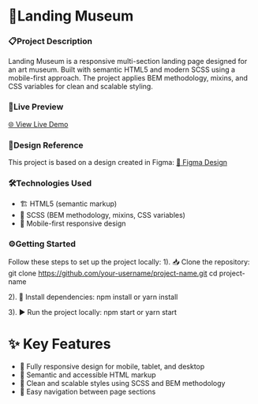 # **🎨Landing Museum**

### 📋**Project Description**
Landing Museum is a responsive multi-section landing page designed for an art museum. Built with semantic HTML5 and modern SCSS using a mobile-first approach. The project applies BEM methodology, mixins, and CSS variables for clean and scalable styling.

### 🚀**Live Preview**
[🌐 View Live Demo](https://MariiaKapustkina.github.io/museum_landing/)

### 🎨**Design Reference**
This project is based on a design created in Figma:
[🎨 Figma Design](https://www.figma.com/design/lSR1m42L9YwzQwzzxKwHpw/THE-MET?node-id=8590-29&p=f&t=55nQislslpyD0lMC-0)

### 🛠️**Technologies Used**
- 🏗️ HTML5 (semantic markup)  
- 🎨 SCSS (BEM methodology, mixins, CSS variables)  
- 📱 Mobile-first responsive design 

### ⚙️**Getting Started**
Follow these steps to set up the project locally:
1). 📥 Clone the repository:
git clone https://github.com/your-username/project-name.git
cd project-name

2). 📂 Install dependencies:
npm install
or
yarn install

3). ▶️ Run the project locally:
npm start 
or 
yarn start

# **✨ Key Features**
- 📱 Fully responsive design for mobile, tablet, and desktop
- 🧩 Semantic and accessible HTML markup
- 🎨 Clean and scalable styles using SCSS and BEM methodology
- 🧭 Easy navigation between page sections
